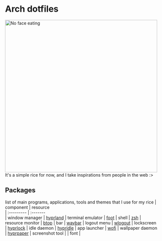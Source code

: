 # Arch dotfiles
<img src="https://external-content.duckduckgo.com/iu/?u=https%3A%2F%2Fmedia.giphy.com%2Fmedia%2FhXYlYBixtHEFq%2Fgiphy.gif&f=1&nofb=1&ipt=e80689b90e1a32c37690f7f9efbd9e45b6ff6ba3219a35e777e6ca4f5d404017>" alt="No face eating" width=500>
It's a simple rice for now, and I take inspirations from people in the web :>

## Packages
list of main programs, applications, tools and themes that I use for my rice
| component           | resource  
| :---------          | :-------  
| window manager      | [hyprland](https://github.com/hyprwm/Hyprland)
| terminal emulator   | [foot]()
| shell               | [zsh](https://github.com/ohmyzsh)
| resource monitor    | [btop](https://github.com/aristocratos/btop)
| bar                 | [waybar](https://github.com/Alexays/Waybar)
| logout menu         | [wlogout](https://github.com/ArtsyMacaw/wlogout)
| lockscreen          | [hyprlock](https://github.com/hyprwm/hyprlock)
| idle daemon         | [hypridle](https://github.com/hyprwm/hypridle)
| app launcher        | [wofi](https://hg.sr.ht/~scoopta/wofi)
| wallpaper daemon    | [hyprpaper]()
| screenshot tool     | []()
| font                | []()